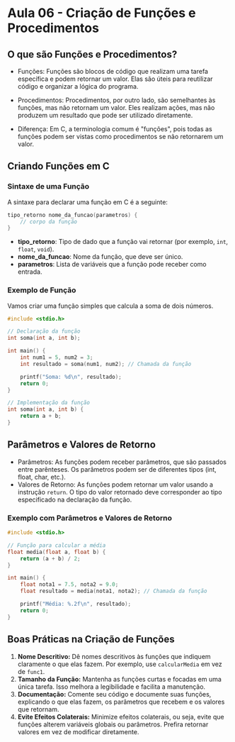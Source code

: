 # Aula 06 - Criação de Funções e Procedimentos

## O que são Funções e Procedimentos?

- Funções: Funções são blocos de código que realizam uma tarefa específica e podem retornar um valor. Elas são úteis para reutilizar código e organizar a lógica do programa.

- Procedimentos: Procedimentos, por outro lado, são semelhantes às funções, mas não retornam um valor. Eles realizam ações, mas não produzem um resultado que pode ser utilizado diretamente.

- Diferença: Em C, a terminologia comum é "funções", pois todas as funções podem ser vistas como procedimentos se não retornarem um valor.

## Criando Funções em C

### Sintaxe de uma Função

A sintaxe para declarar uma função em C é a seguinte:

```c
tipo_retorno nome_da_funcao(parametros) {
    // corpo da função
}
```

- **tipo_retorno**: Tipo de dado que a função vai retornar (por exemplo, `int`, `float`, `void`).
- **nome_da_funcao**: Nome da função, que deve ser único.
- **parametros**: Lista de variáveis que a função pode receber como entrada.

### Exemplo de Função

Vamos criar uma função simples que calcula a soma de dois números.

```c
#include <stdio.h>

// Declaração da função
int soma(int a, int b);

int main() {
    int num1 = 5, num2 = 3;
    int resultado = soma(num1, num2); // Chamada da função

    printf("Soma: %d\n", resultado);
    return 0;
}

// Implementação da função
int soma(int a, int b) {
    return a + b;
}
```

## Parâmetros e Valores de Retorno

- Parâmetros: As funções podem receber parâmetros, que são passados entre parênteses. Os parâmetros podem ser de diferentes tipos (int, float, char, etc.).
- Valores de Retorno: As funções podem retornar um valor usando a instrução `return`. O tipo do valor retornado deve corresponder ao tipo especificado na declaração da função.

### Exemplo com Parâmetros e Valores de Retorno

```c
#include <stdio.h>

// Função para calcular a média
float media(float a, float b) {
    return (a + b) / 2;
}

int main() {
    float nota1 = 7.5, nota2 = 9.0;
    float resultado = media(nota1, nota2); // Chamada da função

    printf("Média: %.2f\n", resultado);
    return 0;
}
```

## Boas Práticas na Criação de Funções

1. **Nome Descritivo:** Dê nomes descritivos às funções que indiquem claramente o que elas fazem. Por exemplo, use `calcularMedia` em vez de `func1`.
2. **Tamanho da Função:** Mantenha as funções curtas e focadas em uma única tarefa. Isso melhora a legibilidade e facilita a manutenção.
3. **Documentação:** Comente seu código e documente suas funções, explicando o que elas fazem, os parâmetros que recebem e os valores que retornam.
4. **Evite Efeitos Colaterais:** Minimize efeitos colaterais, ou seja, evite que funções alterem variáveis globais ou parâmetros. Prefira retornar valores em vez de modificar diretamente.
